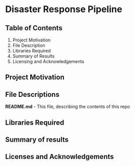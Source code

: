 # Disaster Response Pipeline


## Table of Contents
1) Project Motivation <br>
2) File Description <br>
3) Libraries Required <br>
4) Summary of Results <br>
5) Licensing and Acknowledgements <br>

## Project Motivation


## File Descriptions

**README.md** - This file, describing the contents of this repo

## Libraries Required


## Summary of results


## Licenses and Acknowledgements
